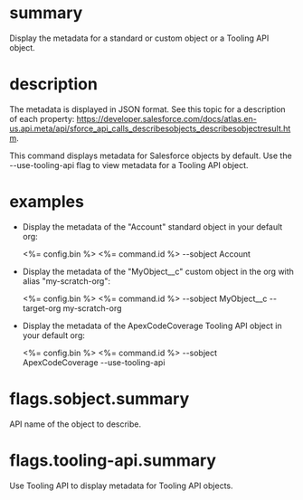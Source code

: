 # summary

Display the metadata for a standard or custom object or a Tooling API object.

# description

The metadata is displayed in JSON format. See this topic for a description of each property: https://developer.salesforce.com/docs/atlas.en-us.api.meta/api/sforce_api_calls_describesobjects_describesobjectresult.htm.

This command displays metadata for Salesforce objects by default. Use the --use-tooling-api flag to view metadata for a Tooling API object.

# examples

- Display the metadata of the "Account" standard object in your default org:

  <%= config.bin %> <%= command.id %> --sobject Account

- Display the metadata of the "MyObject\_\_c" custom object in the org with alias "my-scratch-org":

  <%= config.bin %> <%= command.id %> --sobject MyObject\_\_c --target-org my-scratch-org

- Display the metadata of the ApexCodeCoverage Tooling API object in your default org:

  <%= config.bin %> <%= command.id %> --sobject ApexCodeCoverage --use-tooling-api

# flags.sobject.summary

API name of the object to describe.

# flags.tooling-api.summary

Use Tooling API to display metadata for Tooling API objects.
